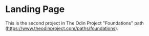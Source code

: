 # Landing Page
This is the second project in The Odin Project "Foundations" path (https://www.theodinproject.com/paths/foundations).
